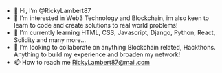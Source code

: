 - 👋 Hi, I’m @RickyLambert87
- 👀 I’m interested in Web3 Technology and Blockchain, im also keen to learn to code and create solutions to real world problems!
- 🌱 I’m currently learning HTML, CSS, Javascript, Django, Python, React, Solidity and many more...
- 💞️ I’m looking to collaborate on anything Blockchain related, Hackthons. Anything to build my experience and broaden my network!
- 📫 How to reach me RickyLambert87@mail.com

<!---
RickyLambert87/RickyLambert87 is a ✨ special ✨ repository because its `README.md` (this file) appears on your GitHub profile.
You can click the Preview link to take a look at your changes.
--->
